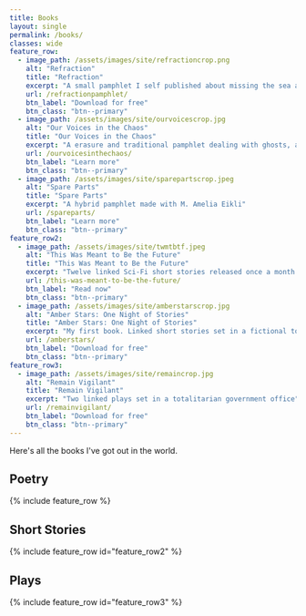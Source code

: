 ```yaml
---
title: Books
layout: single
permalink: /books/
classes: wide
feature_row:
  - image_path: /assets/images/site/refractioncrop.png
    alt: "Refraction"
    title: "Refraction"
    excerpt: "A small pamphlet I self published about missing the sea and trying to find peace in chaotic times"
    url: /refractionpamphlet/
    btn_label: "Download for free"
    btn_class: "btn--primary"
  - image_path: /assets/images/site/ourvoicescrop.jpg
    alt: "Our Voices in the Chaos"
    title: "Our Voices in the Chaos"
    excerpt: "A erasure and traditional pamphlet dealing with ghosts, apocalypses and anxiety."
    url: /ourvoicesinthechaos/
    btn_label: "Learn more"
    btn_class: "btn--primary"
  - image_path: /assets/images/site/sparepartscrop.jpeg
    alt: "Spare Parts"
    title: "Spare Parts"
    excerpt: "A hybrid pamphlet made with M. Amelia Eikli"
    url: /spareparts/
    btn_label: "Learn more"
    btn_class: "btn--primary"
feature_row2:
  - image_path: /assets/images/site/twmtbtf.jpeg
    alt: "This Was Meant to Be the Future"
    title: "This Was Meant to Be the Future"
    excerpt: "Twelve linked Sci-Fi short stories released once a month over 2020."
    url: /this-was-meant-to-be-the-future/
    btn_label: "Read now"
    btn_class: "btn--primary"  
  - image_path: /assets/images/site/amberstarscrop.jpg
    alt: "Amber Stars: One Night of Stories"
    title: "Amber Stars: One Night of Stories"
    excerpt: "My first book. Linked short stories set in a fictional town over one night."
    url: /amberstars/
    btn_label: "Download for free"
    btn_class: "btn--primary"    
feature_row3:
  - image_path: /assets/images/site/remaincrop.jpg   
    alt: "Remain Vigilant"
    title: "Remain Vigilant"
    excerpt: "Two linked plays set in a totalitarian government office"
    url: /remainvigilant/
    btn_label: "Download for free"
    btn_class: "btn--primary"
---
```


Here's all the books I've got out in the world.

## Poetry

{% include feature_row %}

## Short Stories

{% include feature_row id="feature_row2" %}

## Plays

{% include feature_row id="feature_row3" %}
